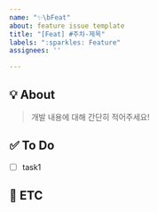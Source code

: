 ```yaml
---
name: "✨\bFeat"
about: feature issue template
title: "[Feat] #주차-제목"
labels: ":sparkles: Feature"
assignees: ''

---
```


## 💡 About
> 개발 내용에 대해 간단히 적어주세요!

## ✅ To Do
- [ ] task1

## 💬 ETC
